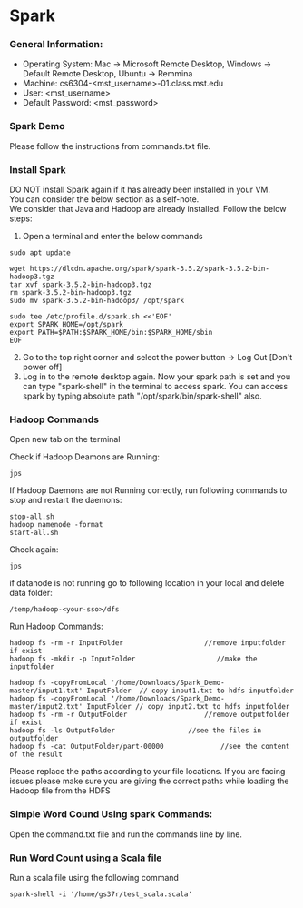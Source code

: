 # Spark

### General Information:

* Operating System:         Mac -> Microsoft Remote Desktop, Windows -> Default Remote Desktop, Ubuntu -> Remmina
* Machine:                  cs6304-<mst_username>-01.class.mst.edu
* User:                     <mst_username>
* Default Password:         <mst_password>



### Spark Demo
Please follow the instructions from commands.txt file.

### Install Spark
DO NOT install Spark again if it has already been installed in your VM.  
You can consider the below section as a self-note.  
We consider that Java and Hadoop are already installed.
Follow the below steps:
1. Open a terminal and enter the below commands
```
sudo apt update
```
```
wget https://dlcdn.apache.org/spark/spark-3.5.2/spark-3.5.2-bin-hadoop3.tgz
tar xvf spark-3.5.2-bin-hadoop3.tgz
rm spark-3.5.2-bin-hadoop3.tgz
sudo mv spark-3.5.2-bin-hadoop3/ /opt/spark 
```
```
sudo tee /etc/profile.d/spark.sh <<'EOF'
export SPARK_HOME=/opt/spark
export PATH=$PATH:$SPARK_HOME/bin:$SPARK_HOME/sbin
EOF
```
2. Go to the top right corner and select the power button -> Log Out [Don't power off]
3. Log in to the remote desktop again. Now your spark path is set and you can type "spark-shell" in the terminal to access spark.
You can access spark by typing absolute path "/opt/spark/bin/spark-shell" also.
 




### Hadoop Commands
Open new tab on the terminal

Check if Hadoop Deamons are Running:
```
jps
```
If Hadoop Daemons are not Running correctly, run following commands to stop and restart the daemons:
```
stop-all.sh
hadoop namenode -format
start-all.sh
```
Check again:
```
jps
```
if datanode is not running go to following location in your local and delete data folder:
```
/temp/hadoop-<your-sso>/dfs
```

Run Hadoop Commands:
```
hadoop fs -rm -r InputFolder					//remove inputfolder if exist
hadoop fs -mkdir -p InputFolder				       //make the inputfolder

hadoop fs -copyFromLocal '/home/Downloads/Spark_Demo-master/input1.txt' InputFolder  // copy input1.txt to hdfs inputfolder
hadoop fs -copyFromLocal '/home/Downloads/Spark_Demo-master/input2.txt' InputFolder // copy input2.txt to hdfs inputfolder						  
hadoop fs -rm -r OutputFolder					//remove outputfolder if exist
hadoop fs -ls OutputFolder					//see the files in outputfolder
hadoop fs -cat OutputFolder/part-00000				//see the content of the result
```

Please replace the paths according to your file locations. If you are facing issues please make sure you are giving the correct paths while loading the Hadoop file from the HDFS

### Simple Word Cound Using spark Commands:
Open the command.txt file and run the commands line by line.
### Run Word Count using a Scala file
Run a scala file using the following command 
```
spark-shell -i '/home/gs37r/test_scala.scala'
```
